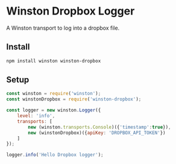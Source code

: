 # Winston Dropbox Logger

A Winston transport to log into a dropbox file.

## Install

```bash
npm install winston winston-dropbox
```

## Setup

```js
const winston = require('winston');
const winstonDropbox = require('winston-dropbox');

const logger = new winston.Logger({
	level: 'info',
	transports: [
		new (winston.transports.Console)({'timestamp':true}),
		new (winstonDropbox)({apiKey: 'DROPBOX_API_TOKEN'})
	]
});

logger.info('Hello Dropbox logger');
```